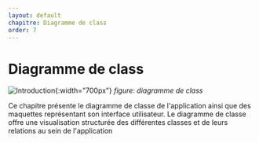 ```yaml
---
layout: default
chapitre: Diagramme de class
order: 7
---
```


# Diagramme de class

![Introduction](/lab-crud-standard-yasmine/diagramme-classes/images/diagramme-classes.png){:width="700px"}
*figure: diagramme de class*

<!-- note -->
Ce chapitre présente le diagramme de classe de l'application ainsi que des maquettes représentant son interface utilisateur. Le diagramme de classe offre une visualisation structurée des différentes classes et de leurs relations au sein de l'application

<!-- new slide -->
 